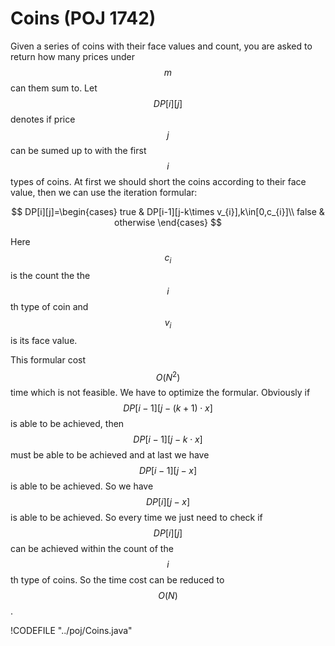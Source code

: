 # Coins (POJ 1742)

Given a series of coins with their face values and count, you are asked to return how many prices under $$m$$
can them sum to. Let $$DP[i][j]$$ denotes if price $$j$$ can be sumed up to with the first $$i$$ types of coins.
At first we should short the coins according to their face value, then we can use the iteration formular:

$$
DP[i][j]=\begin{cases}
true & DP[i-1][j-k\times v_{i}],k\in[0,c_{i}]\\
false & otherwise
\end{cases}
$$

Here $$c_i$$ is the count the the $$i$$th type of coin and $$v_i$$ is its face value.

This formular cost $$O(N^2)$$ time which is not feasible. We have to optimize the formular.
Obviously if $$DP[i - 1][j - (k + 1)\cdot x]$$ is able to be achieved, then $$DP[i - 1][j - k\cdot x]$$
must be able to be achieved and at last we have $$DP[i - 1][j - x]$$ is able to be achieved.
So we have $$DP[i][j - x]$$ is able to be achieved. So every time we just need to check if $$DP[i][j]$$
can be achieved within the count of the $$i$$th type of coins. So the time cost can be reduced to $$O(N)$$.

!CODEFILE "../poj/Coins.java"
